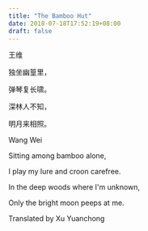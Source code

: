 ```yaml
---
title: "The Bamboo Hut"
date: 2018-07-18T17:52:19+08:00
draft: false
---
```

王维

独坐幽篁里，

弹琴复长啸。

深林人不知，

明月来相照。

Wang Wei

Sitting among bamboo alone,

I play my lure and croon carefree.

In the deep woods where I'm unknown,

Only the bright moon peeps at me.

Translated by Xu Yuanchong
